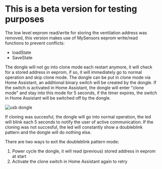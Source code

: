# This is a beta version for testing purposes

The low level eeprom read/write for storing the ventilation address was removed, this version makes use of MySensors eeprom write/read functions to prevent conflicts:
- loadState
- SaveState

The dongle will not go into clone mode each restart anymore, it will check for a stored address in eeprom, if so, it will immediately go to normal operation and skip clone mode. The dongle can be put in clone mode via Home Assistant, an additional binary switch will be created by the dongle. If the switch is activated in Home Assistant, the dongle will enter "clone mode" and stay into this mode for 5 seconds, if the timer expires, the switch in Home Assistant will be switched off by the dongle.

![usb dongle](https://github.com/Marcelh1/fanx/main/mysensors/MySensors_V2/HA2.png)

If cloning was succesful, the dongle will go into normal operation, the led will blink each 5 seconds to notify the user of active communication. If the cloning was not succesful, the led will constantly show a doubleblink pattern and the dongle will do nothing else. 

There are two ways to exit the doubleblink pattern mode:
1. Power cycle the dongle, it will read (previous) stored address in eeprom at start
2. Activate the clone switch in Home Assistant again to retry
